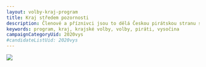 ```yaml
---
layout: volby-kraj-program
title: Kraj středem pozornosti
description: Členové a příznivci jsou to dělá Českou pirátskou stranu silnou. Seznamte se Piráty na Vysočině.
keywords: program, kraj, krajské volby, volby, piráti, vysočina
campaignCategoryUid: 2020vys
#candidateListUid: 2020vys
---
```


<img src="https://a.pirati.cz/vysocina/img/volby/2020-vys/kraj-stredem-pozornosti.png">
